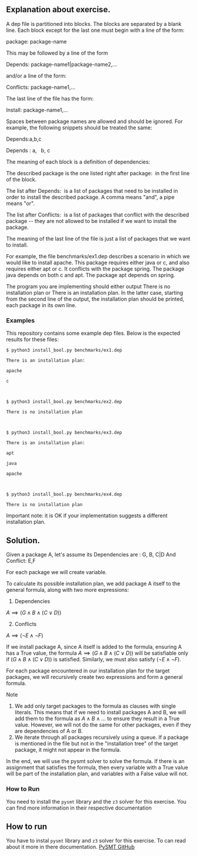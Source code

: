 ## Explanation about exercise.

A dep file is partitioned into blocks. The blocks are separated by a blank line. Each block except for the last one must begin with a line of the form:


package: package-name

This may be followed by a line of the form

  

Depends: package-name1|package-name2,...

and/or a line of the form:

  

Conflicts: package-name1,...

The last line of the file has the form:

  

Install: package-name1,...

Spaces between package names are allowed and should be ignored. For example, the following snippets should be treated the same:

  

Depends:a,b,c

Depends : a,   b, c  

The meaning of each block is a definition of dependencies:

  

The described package is the one listed right after package:  in the first line of the block.

The list after Depends:  is a list of packages that need to be installed in order to install the described package. A comma means "and", a pipe means "or".

The list after Conflicts:  is a list of packages that conflict with the described package -- they are not allowed to be installed if we want to install the package.

The meaning of the last line of the file is just a list of packages that we want to install.

  

For example, the file benchmarks/ex1.dep describes a scenario in which we would like to install apache. This package requires either java or c, and also requires either apt or c. It conflicts with the package spring. The package java depends on both c and apt. The package apt depends on spring.

  

The program you are implementing should either output There is no installation plan or There is an installation plan. In the latter case, starting from the second line of the output, the installation plan should be printed, each package in its own line.

  

### Examples

This repository contains some example dep files. Below is the expected results for these files:

  
```
$ python3 install_bool.py benchmarks/ex1.dep

There is an installation plan:

apache

c

  

$ python3 install_bool.py benchmarks/ex2.dep

There is no installation plan

  

$ python3 install_bool.py benchmarks/ex3.dep

There is an installation plan:

apt

java

apache

  

$ python3 install_bool.py benchmarks/ex4.dep

There is no installation plan
```

Important note: it is OK if your implementation suggests a different installation plan.

  
  
  

## Solution.

Given a package A, let's assume its 
Dependencies are : G, B, C|D
And Conflict: E,F

For each package we will create variable.

To calculate its possible installation plan, we add package A itself to the general formula, along with two more expressions:


1. Dependencies

$A \implies (G\land B\land (C\lor D))$

2. Conflicts

$A \implies (\lnot E \land \lnot F)$

  

If we install package A, since A itself is added to the formula, ensuring A has a True value, the formula $A \implies (G\land B\land (C\lor D))$ will be satisfiable only if $(G\land B\land (C\lor D))$ is satisfied. Similarly, we must also satisfy $(\lnot E \land \lnot F)$.

For each package encountered in our installation plan for the target packages, we will recursively create two expressions and form a general formula.

> [!NOTE]
> 
> 1. We add only target packages to the formula as clauses with single literals. This means that if we need to install packages A and B, we will add them to the formula as $A\land B\land \ldots$ to ensure they result in a True value. However, we will not do the same for other packages, even if they are dependencies of A or B.
> 2. We iterate through all packages recursively using a queue. If a package is mentioned in the file but not in the "installation tree" of the target package, it might not appear in the formula.

In the end, we will use the pysmt solver to solve the formula. If there is an assignment that satisfies the formula, then every variable with a True value will be part of the installation plan, and variables with a False value will not.

### How to Run

You need to install the `pysmt` library and the `z3` solver for this exercise. You can find more information in their respective documentation




## How to run
You have to instal `pysmt` library and `z3` solver for this exercise. To can read about it more in there documentation.
[PySMT GitHub](https://github.com/pysmt/pysmt)